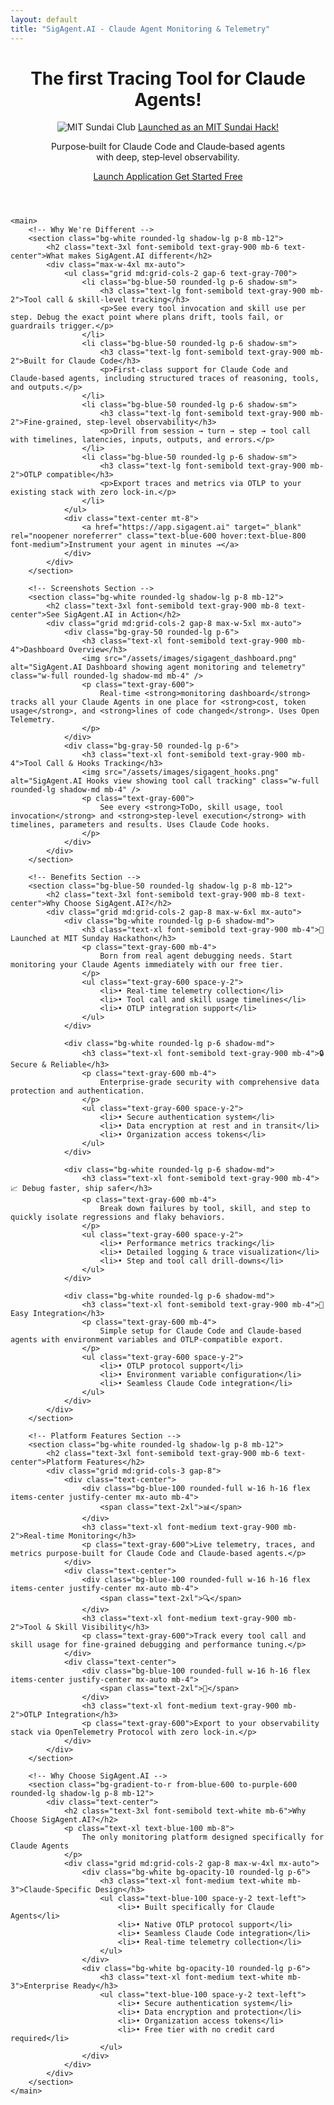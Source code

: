 ```yaml
---
layout: default
title: "SigAgent.AI - Claude Agent Monitoring & Telemetry"
---
```


<div class="max-w-6xl mx-auto px-4 sm:px-6 md:px-8 py-4 md:py-12">
    <!-- Hero Section -->
    <header class="text-center md:mb-12 mb-8">
        <h1 class="text-4xl md:text-5xl font-bold text-gray-900 mb-4">The first <span class="bg-gradient-to-r from-blue-600 to-purple-600 bg-clip-text text-transparent">Tracing Tool</span> for Claude Agents!</h1>
        <div class="inline-flex items-center justify-center gap-2 text-sm font-medium text-blue-700 bg-blue-50 border border-blue-200 rounded-full px-4 py-1 mb-6">
            <img src="/assets/images/sundai_club_logo.png" alt="MIT Sundai Club" class="h-5 md:h-6 w-auto" />
            <a href="https://www.sundai.club/projects/3cce6d85-5d03-4575-83f5-b16c8418e891" target="_blank" rel="noopener noreferrer" class="hover:underline">Launched as an MIT Sundai Hack!</a>
        </div>
        <div class="text-xl md:text-2xl text-gray-600 mb-8">
            <p class="mb-4">Purpose‑built for Claude Code and Claude‑based agents<br> with deep, step‑level observability.</p>
        </div>
        <div class="flex flex-col sm:flex-row gap-4 justify-center items-center">
            <a href="https://app.sigagent.ai"
               target="_blank"
               rel="noopener noreferrer"
               class="inline-block bg-gradient-to-r from-blue-600 to-purple-600 hover:from-blue-700 hover:to-purple-700 text-white px-8 py-4 rounded-lg font-semibold text-lg transition-colors duration-200 border-2 border-transparent">
                Launch Application
            </a>
            <a href="/contact/"
               class="inline-block border-2 border-blue-600 text-blue-600 hover:bg-blue-50 px-8 py-4 rounded-lg font-semibold text-lg transition-colors duration-200">
                Get Started Free
            </a>
        </div>
    </header>

    <main>
        <!-- Why We're Different -->
        <section class="bg-white rounded-lg shadow-lg p-8 mb-12">
            <h2 class="text-3xl font-semibold text-gray-900 mb-6 text-center">What makes SigAgent.AI different</h2>
            <div class="max-w-4xl mx-auto">
                <ul class="grid md:grid-cols-2 gap-6 text-gray-700">
                    <li class="bg-blue-50 rounded-lg p-6 shadow-sm">
                        <h3 class="text-lg font-semibold text-gray-900 mb-2">Tool call & skill‑level tracking</h3>
                        <p>See every tool invocation and skill use per step. Debug the exact point where plans drift, tools fail, or guardrails trigger.</p>
                    </li>
                    <li class="bg-blue-50 rounded-lg p-6 shadow-sm">
                        <h3 class="text-lg font-semibold text-gray-900 mb-2">Built for Claude Code</h3>
                        <p>First‑class support for Claude Code and Claude‑based agents, including structured traces of reasoning, tools, and outputs.</p>
                    </li>
                    <li class="bg-blue-50 rounded-lg p-6 shadow-sm">
                        <h3 class="text-lg font-semibold text-gray-900 mb-2">Fine‑grained, step‑level observability</h3>
                        <p>Drill from session → turn → step → tool call with timelines, latencies, inputs, outputs, and errors.</p>
                    </li>
                    <li class="bg-blue-50 rounded-lg p-6 shadow-sm">
                        <h3 class="text-lg font-semibold text-gray-900 mb-2">OTLP compatible</h3>
                        <p>Export traces and metrics via OTLP to your existing stack with zero lock‑in.</p>
                    </li>
                </ul>
                <div class="text-center mt-8">
                    <a href="https://app.sigagent.ai" target="_blank" rel="noopener noreferrer" class="text-blue-600 hover:text-blue-800 font-medium">Instrument your agent in minutes →</a>
                </div>
            </div>
        </section>

        <!-- Screenshots Section -->
        <section class="bg-white rounded-lg shadow-lg p-8 mb-12">
            <h2 class="text-3xl font-semibold text-gray-900 mb-8 text-center">See SigAgent.AI in Action</h2>
            <div class="grid md:grid-cols-2 gap-8 max-w-5xl mx-auto">
                <div class="bg-gray-50 rounded-lg p-6">
                    <h3 class="text-xl font-semibold text-gray-900 mb-4">Dashboard Overview</h3>
                    <img src="/assets/images/sigagent_dashboard.png" alt="SigAgent.AI Dashboard showing agent monitoring and telemetry" class="w-full rounded-lg shadow-md mb-4" />
                    <p class="text-gray-600">
                        Real-time <strong>monitoring dashboard</strong> tracks all your Claude Agents in one place for <strong>cost, token usage</strong>, and <strong>lines of code changed</strong>. Uses Open Telemetry.
                    </p>
                </div>
                <div class="bg-gray-50 rounded-lg p-6">
                    <h3 class="text-xl font-semibold text-gray-900 mb-4">Tool Call & Hooks Tracking</h3>
                    <img src="/assets/images/sigagent_hooks.png" alt="SigAgent.AI Hooks view showing tool call tracking" class="w-full rounded-lg shadow-md mb-4" />
                    <p class="text-gray-600">
                        See every <strong>ToDo, skill usage, tool invocation</strong> and <strong>step-level execution</strong> with timelines, parameters and results. Uses Claude Code hooks.
                    </p>
                </div>
            </div>
        </section>

        <!-- Benefits Section -->
        <section class="bg-blue-50 rounded-lg shadow-lg p-8 mb-12">
            <h2 class="text-3xl font-semibold text-gray-900 mb-8 text-center">Why Choose SigAgent.AI?</h2>
            <div class="grid md:grid-cols-2 gap-8 max-w-6xl mx-auto">
                <div class="bg-white rounded-lg p-6 shadow-md">
                    <h3 class="text-xl font-semibold text-gray-900 mb-4">🚀 Launched at MIT Sunday Hackathon</h3>
                    <p class="text-gray-600 mb-4">
                        Born from real agent debugging needs. Start monitoring your Claude Agents immediately with our free tier.
                    </p>
                    <ul class="text-gray-600 space-y-2">
                        <li>• Real-time telemetry collection</li>
                        <li>• Tool call and skill usage timelines</li>
                        <li>• OTLP integration support</li>
                    </ul>
                </div>
                
                <div class="bg-white rounded-lg p-6 shadow-md">
                    <h3 class="text-xl font-semibold text-gray-900 mb-4">🔒 Secure & Reliable</h3>
                    <p class="text-gray-600 mb-4">
                        Enterprise-grade security with comprehensive data protection and authentication.
                    </p>
                    <ul class="text-gray-600 space-y-2">
                        <li>• Secure authentication system</li>
                        <li>• Data encryption at rest and in transit</li>
                        <li>• Organization access tokens</li>
                    </ul>
                </div>
                
                <div class="bg-white rounded-lg p-6 shadow-md">
                    <h3 class="text-xl font-semibold text-gray-900 mb-4">📈 Debug faster, ship safer</h3>
                    <p class="text-gray-600 mb-4">
                        Break down failures by tool, skill, and step to quickly isolate regressions and flaky behaviors.
                    </p>
                    <ul class="text-gray-600 space-y-2">
                        <li>• Performance metrics tracking</li>
                        <li>• Detailed logging & trace visualization</li>
                        <li>• Step and tool call drill‑downs</li>
                    </ul>
                </div>
                
                <div class="bg-white rounded-lg p-6 shadow-md">
                    <h3 class="text-xl font-semibold text-gray-900 mb-4">🔧 Easy Integration</h3>
                    <p class="text-gray-600 mb-4">
                        Simple setup for Claude Code and Claude‑based agents with environment variables and OTLP-compatible export.
                    </p>
                    <ul class="text-gray-600 space-y-2">
                        <li>• OTLP protocol support</li>
                        <li>• Environment variable configuration</li>
                        <li>• Seamless Claude Code integration</li>
                    </ul>
                </div>
            </div>
        </section>

        <!-- Platform Features Section -->
        <section class="bg-white rounded-lg shadow-lg p-8 mb-12">
            <h2 class="text-3xl font-semibold text-gray-900 mb-6 text-center">Platform Features</h2>
            <div class="grid md:grid-cols-3 gap-8">
                <div class="text-center">
                    <div class="bg-blue-100 rounded-full w-16 h-16 flex items-center justify-center mx-auto mb-4">
                        <span class="text-2xl">📊</span>
                    </div>
                    <h3 class="text-xl font-medium text-gray-900 mb-2">Real-time Monitoring</h3>
                    <p class="text-gray-600">Live telemetry, traces, and metrics purpose‑built for Claude Code and Claude‑based agents.</p>
                </div>
                <div class="text-center">
                    <div class="bg-blue-100 rounded-full w-16 h-16 flex items-center justify-center mx-auto mb-4">
                        <span class="text-2xl">🔍</span>
                    </div>
                    <h3 class="text-xl font-medium text-gray-900 mb-2">Tool & Skill Visibility</h3>
                    <p class="text-gray-600">Track every tool call and skill usage for fine‑grained debugging and performance tuning.</p>
                </div>
                <div class="text-center">
                    <div class="bg-blue-100 rounded-full w-16 h-16 flex items-center justify-center mx-auto mb-4">
                        <span class="text-2xl">🔗</span>
                    </div>
                    <h3 class="text-xl font-medium text-gray-900 mb-2">OTLP Integration</h3>
                    <p class="text-gray-600">Export to your observability stack via OpenTelemetry Protocol with zero lock‑in.</p>
                </div>
            </div>
        </section>

        <!-- Why Choose SigAgent.AI -->
        <section class="bg-gradient-to-r from-blue-600 to-purple-600 rounded-lg shadow-lg p-8 mb-12">
            <div class="text-center">
                <h2 class="text-3xl font-semibold text-white mb-6">Why Choose SigAgent.AI?</h2>
                <p class="text-xl text-blue-100 mb-8">
                    The only monitoring platform designed specifically for Claude Agents
                </p>
                <div class="grid md:grid-cols-2 gap-8 max-w-4xl mx-auto">
                    <div class="bg-white bg-opacity-10 rounded-lg p-6">
                        <h3 class="text-xl font-medium text-white mb-3">Claude-Specific Design</h3>
                        <ul class="text-blue-100 space-y-2 text-left">
                            <li>• Built specifically for Claude Agents</li>
                            <li>• Native OTLP protocol support</li>
                            <li>• Seamless Claude Code integration</li>
                            <li>• Real-time telemetry collection</li>
                        </ul>
                    </div>
                    <div class="bg-white bg-opacity-10 rounded-lg p-6">
                        <h3 class="text-xl font-medium text-white mb-3">Enterprise Ready</h3>
                        <ul class="text-blue-100 space-y-2 text-left">
                            <li>• Secure authentication system</li>
                            <li>• Data encryption and protection</li>
                            <li>• Organization access tokens</li>
                            <li>• Free tier with no credit card required</li>
                        </ul>
                    </div>
                </div>
            </div>
        </section>
    </main>
</div>